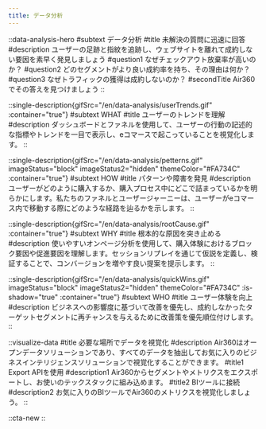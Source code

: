 ```yaml
---
title: データ分析
---
```


::data-analysis-hero
#subtext
データ分析
#title
未解決の質問に迅速に回答
#description
ユーザーの足跡と指紋を追跡し、ウェブサイトを離れて成約しない要因を素早く発見しましょう
#question1
なぜチェックアウト放棄率が高いのか？
#question2
どのセグメントがより良い成約率を持ち、その理由は何か？
#question3
なぜトラフィックの獲得は成約しないのか？
#secondTitle
Air360でその答えを見つけましょう
::

::single-description{gifSrc="/en/data-analysis/userTrends.gif" :container="true"}
#subtext
WHAT
#title
ユーザーのトレンドを理解
#description
ダッシュボードとファネルを使用して、ユーザーの行動の記述的な指標やトレンドを一目で表示し、eコマースで起こっていることを視覚化します。
::

::single-description{gifSrc="/en/data-analysis/petterns.gif" imageStatus="block" imageStatus2="hidden" themeColor="#FA734C" :container="true"}
#subtext
HOW
#title
パターンや障害を発見
#description
ユーザーがどのように購入するか、購入プロセス中にどこで詰まっているかを明らかにします。私たちのファネルとユーザージャーニーは、ユーザーがeコマース内で移動する際にどのような経路を辿るかを示します。
::

::single-description{gifSrc="/en/data-analysis/rootCause.gif" :container="true"}
#subtext
WHY
#title
根本的な原因を突き止める
#description
使いやすいオンページ分析を使用して、購入体験におけるブロック要因や促進要因を理解します。セッションリプレイを通じて仮説を定義し、検証することで、コンバージョンを増やす良い提案を提示します。
::

::single-description{gifSrc="/en/data-analysis/quickWins.gif" imageStatus="block" imageStatus2="hidden" themeColor="#FA734C" :is-shadow="true" :container="true"}
#subtext
WHO
#title
ユーザー体験を向上
#description
ビジネスへの影響度に基づいて改善を優先し、成約しなかったターゲットセグメントに再チャンスを与えるために改善策を優先順位付けします。
::

::visualize-data
#title
必要な場所でデータを視覚化
#description
Air360はオープンデータソリューションであり、すべてのデータを抽出してお気に入りのビジネスインテリジェンスソリューションで視覚化することができます。
#title1
Export APIを使用
#description1
Air360からセグメントやメトリクスをエクスポートし、お使いのテックスタックに組み込めます。
#title2
BIツールに接続
#description2
お気に入りのBIツールでAir360のメトリクスを視覚化しましょう。
::

::cta-new
::